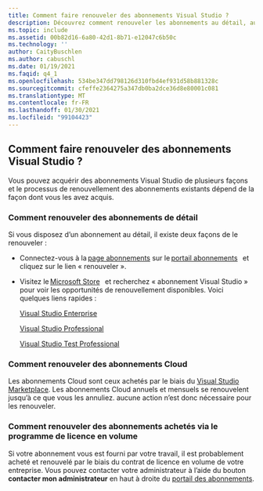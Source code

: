 ```yaml
---
title: Comment faire renouveler des abonnements Visual Studio ?
description: Découvrez comment renouveler les abonnements au détail, au Cloud et aux licences en volume
ms.topic: include
ms.assetid: 00b82d16-6a80-42d1-8b71-e12047c6b50c
ms.technology: ''
author: CaityBuschlen
ms.author: cabuschl
ms.date: 01/19/2021
ms.faqid: q4_1
ms.openlocfilehash: 534be347dd798126d310fbd4ef931d58b881328c
ms.sourcegitcommit: cfeffe2364275a347db0ba2dce36d8e80001c081
ms.translationtype: MT
ms.contentlocale: fr-FR
ms.lasthandoff: 01/30/2021
ms.locfileid: "99104423"
---
```

## <a name="how-do-i-renew-visual-studio-subscriptions"></a>Comment faire renouveler des abonnements Visual Studio ? 

Vous pouvez acquérir des abonnements Visual Studio de plusieurs façons et le processus de renouvellement des abonnements existants dépend de la façon dont vous les avez acquis.

### <a name="how-to-renew-retail-subscriptions"></a>Comment renouveler des abonnements de détail 

Si vous disposez d’un abonnement au détail, il existe deux façons de le renouveler : 

- Connectez-vous à la [page abonnements](https://my.visualstudio.com/subscriptions) sur le [portail abonnements](https://my.visualstudio.com/benefits)   et cliquez sur le lien « renouveler ». 
- Visitez le [Microsoft Store](https://www.microsoft.com/store)   et recherchez « abonnement Visual Studio » pour voir les opportunités de renouvellement disponibles. Voici quelques liens rapides : 


    [Visual Studio Enterprise](https://www.microsoft.com/p/visual-studio-enterprise-subscription/dg7gmgf0dst4?activetab=pivot%3aoverviewtab) 

    [Visual Studio Professional](https://www.microsoft.com/p/visual-studio-professional-subscription/dg7gmgf0dst3?activetab=pivot%3aoverviewtab)

    [Visual Studio Test Professional](https://www.microsoft.com/p/visual-studio-test-professional-subscription/dg7gmgf0dst6?activetab=pivot%3aoverviewtab) 


### <a name="how-to-renew-cloud-subscriptions"></a>Comment renouveler des abonnements Cloud
Les abonnements Cloud sont ceux achetés par le biais du [Visual Studio Marketplace](https://marketplace.visualstudio.com/).  Les abonnements Cloud annuels et mensuels se renouvelent jusqu’à ce que vous les annuliez. aucune action n’est donc nécessaire pour les renouveler.

### <a name="how-to-renew-subscriptions-purchased-through-volume-licensing"></a>Comment renouveler des abonnements achetés via le programme de licence en volume
Si votre abonnement vous est fourni par votre travail, il est probablement acheté et renouvelé par le biais du contrat de licence en volume de votre entreprise.  Vous pouvez contacter votre administrateur à l’aide du bouton **contacter mon administrateur** en haut à droite du [portail des abonnements](https://my.visualstudio.com/benefits).
